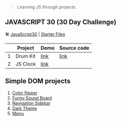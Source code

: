 > Learning JS through projects
## JAVASCRIPT 30 (30 Day Challenge)

🛠 [JavaScript30](https://javascript30.com/) | [Starter Files](https://github.com/wesbos/JavaScript30)

||Project|Demo|Source code|
|---|---|---|---|
|1|Drum Kit|[link](https://java-script-projects-psi.vercel.app/)|[link](https://github.com/Greeshma2903/JavaScript-projects/tree/main/01%20-%20JavaScript%20Drum%20Kit)|
|2|JS Clock|[link](https://samay-9pge0lx51-greeshma2903.vercel.app/)

## Simple DOM projects

1. [Color flipper](https://github.com/Greeshma2903/Colour-flipper-game)
2. [Funny Sound Board](https://github.com/Greeshma2903/Funny-Sound-Board)
3. [Navigation Sidebar](https://github.com/Greeshma2903/Navigation-Sidebar)
4. [Dark Theme](https://github.com/Greeshma2903/Dark-theme-toggle-button)
5. [Menu](https://github.com/Greeshma2903/JavaScript-projects/tree/main/menu-setup)


